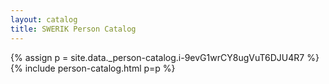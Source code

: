 ```yaml
---
layout: catalog
title: SWERIK Person Catalog
---
```

{% assign p = site.data._person-catalog.i-9evG1wrCY8ugVuT6DJU4R7 %}
{% include person-catalog.html p=p %}

